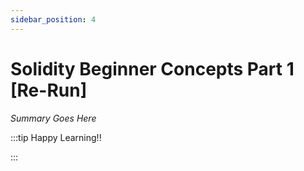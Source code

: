 ```yaml
---
sidebar_position: 4
---
```


# Solidity Beginner Concepts Part 1 [Re-Run]

_Summary Goes Here_

:::tip Happy Learning!!

<QuestButton text="Go To Quest" />

:::


